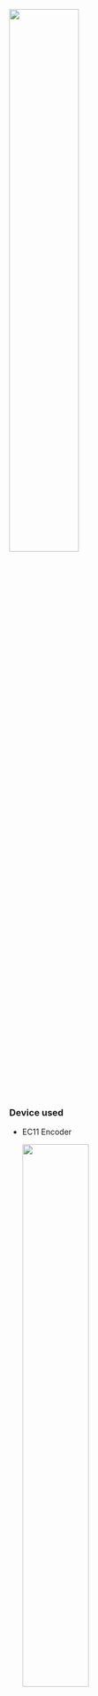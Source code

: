 <img src="https://github.com/MartinRGB/MCU-SBC-Note/assets/7036706/913553f4-516d-47d3-b65e-e5908fe80dbf" width="50%" height="50%">

### Device used

- EC11 Encoder

  <img src="https://github.com/MartinRGB/MCU-SBC-Note/assets/7036706/19f09945-aca1-4914-8230-b13848e600af" width="50%" height="50%"/>
  
- Transparent 1.51inch OLED

- MPU6050

  <img src="https://github.com/MartinRGB/MCU-SBC-Note/assets/7036706/a430df32-32f0-42ed-a22b-7506d663e4cd" width="50%" height="50%"/>

- arduino nano

  <img src="https://github.com/MartinRGB/MCU-SBC-Note/assets/7036706/0bb7d8b9-929d-475f-9c16-f27d3aed5faa" width="50%" height="50%"/>

### Reference

https://github.com/tobozo/Rotatey_Cube

https://lastminuteengineers.com/rotary-encoder-arduino-tutorial/



